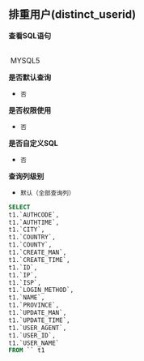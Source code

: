 ## 排重用户(distinct_userid) <!-- {docsify-ignore-all} -->



<p class="panel-title"><b>查看SQL语句</b></p>
<br>

<el-row>
&nbsp;<el-tag @click="MYSQL5 = true">MYSQL5</el-tag>
</el-row>

<br>
<p class="panel-title"><b>是否默认查询</b></p>

* `否`

<p class="panel-title"><b>是否权限使用</b></p>

* `否`

<p class="panel-title"><b>是否自定义SQL</b></p>

* `否`

<p class="panel-title"><b>查询列级别</b></p>

* `默认（全部查询列）`






<el-dialog v-model="MYSQL5" title="MYSQL5">

```sql
SELECT
t1.`AUTHCODE`,
t1.`AUTHTIME`,
t1.`CITY`,
t1.`COUNTRY`,
t1.`COUNTY`,
t1.`CREATE_MAN`,
t1.`CREATE_TIME`,
t1.`ID`,
t1.`IP`,
t1.`ISP`,
t1.`LOGIN_METHOD`,
t1.`NAME`,
t1.`PROVINCE`,
t1.`UPDATE_MAN`,
t1.`UPDATE_TIME`,
t1.`USER_AGENT`,
t1.`USER_ID`,
t1.`USER_NAME`
FROM `` t1 


```

</el-dialog>

<script>
 const { createApp } = Vue
  createApp({
    data() {
      return {
                MYSQL5 : false
        
      }
    },
    methods: {
    }
  }).use(ElementPlus).mount('#app')
</script>